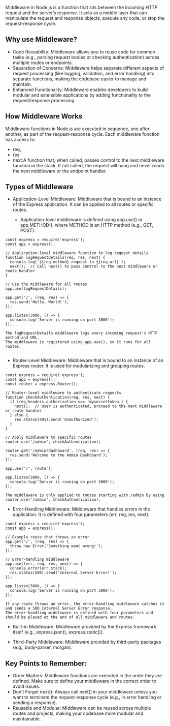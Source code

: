 Middleware in Node.js is a function that sits between the incoming HTTP request and the server’s response. It acts as a middle layer that can manipulate the request and response objects, execute any code, or stop the request-response cycle.

## Why use Middleware?
* Code Reusability: Middleware allows you to reuse code for common tasks (e.g., parsing request bodies or checking authentication) across multiple routes or endpoints.
* Separation of Concerns: Middleware helps separate different aspects of request processing (like logging, validation, and error handling) into separate functions, making the codebase easier to manage and maintain.
* Enhanced Functionality: Middleware enables developers to build modular and extensible applications by adding functionality to the request/response processing.

## How Middleware Works
Middleware functions in Node.js are executed in sequence, one after another, as part of the request-response cycle. Each middleware function has access to:
* req,
* res
* next:A function that, when called, passes control to the next middleware function in the stack. If not called, the request will hang and never reach the next middleware or the endpoint handler.

## Types of Middleware
* Application-Level Middleware: Middleware that is bound to an instance of the Express application. It can be applied to all routes or specific routes.

  * Application-level middleware is defined using app.use() or app.METHOD(), where METHOD is an HTTP method (e.g., GET, POST).
```
const express = require('express');
const app = express();

// Application-level middleware function to log request details
function logRequestDetails(req, res, next) {
  console.log(`${req.method} request to ${req.url}`);
  next();  // Call next() to pass control to the next middleware or route handler
}

// Use the middleware for all routes
app.use(logRequestDetails);

app.get('/', (req, res) => {
  res.send('Hello, World!');
});

app.listen(3000, () => {
  console.log('Server is running on port 3000');
});

The logRequestDetails middleware logs every incoming request's HTTP method and URL.
The middleware is registered using app.use(), so it runs for all routes.


```

* Router-Level Middleware: Middleware that is bound to an instance of an Express router. It is used for modularizing and grouping routes.

```
const express = require('express');
const app = express();
const router = express.Router();

// Router-level middleware to authenticate requests
function checkAuthentication(req, res, next) {
  if (req.headers.authorization === 'mysecrettoken') {
    next();  // User is authenticated, proceed to the next middleware or route handler
  } else {
    res.status(401).send('Unauthorized');
  }
}

// Apply middleware to specific routes
router.use('/admin', checkAuthentication);

router.get('/admin/dashboard', (req, res) => {
  res.send('Welcome to the Admin Dashboard');
});

app.use('/', router);

app.listen(3000, () => {
  console.log('Server is running on port 3000');
});

The middleware is only applied to routes starting with /admin by using router.use('/admin', checkAuthentication).
```

* Error-Handling Middleware: Middleware that handles errors in the application. It is defined with four parameters (err, req, res, next).

```
const express = require('express');
const app = express();

// Example route that throws an error
app.get('/', (req, res) => {
  throw new Error('Something went wrong!');
});

// Error-handling middleware
app.use((err, req, res, next) => {
  console.error(err.stack);
  res.status(500).send('Internal Server Error!');
});

app.listen(3000, () => {
  console.log('Server is running on port 3000');
});

If any route throws an error, the error-handling middleware catches it and sends a 500 Internal Server Error response.
The error-handling middleware is defined with four parameters and should be placed at the end of all middleware and routes.

```

* Built-in Middleware: Middleware provided by the Express framework itself (e.g., express.json(), express.static()).

* Third-Party Middleware: Middleware provided by third-party packages (e.g., body-parser, morgan).

## Key Points to Remember:
* Order Matters: Middleware functions are executed in the order they are defined. Make sure to define your middleware in the correct order to avoid issues.
* Don’t Forget next(): Always call next() in your middleware unless you want to terminate the request-response cycle (e.g., in error handling or sending a response).
* Reusable and Modular: Middleware can be reused across multiple routes and projects, making your codebase more modular and maintainable.